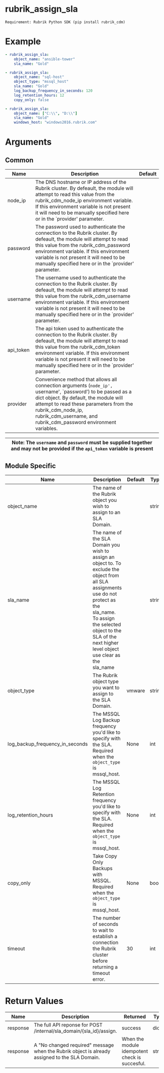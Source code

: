 # rubrik_assign_sla 

`Requirement: Rubrik Python SDK (pip install rubrik_cdm)`

# Example

```yaml
- rubrik_assign_sla:
    object_name: "ansible-tower"
    sla_name: "Gold"
```

```yaml
- rubrik_assign_sla:
    object_name: "sql-host"
    object_type: "mssql_host"
    sla_name: "Gold"
    log_backup_frequency_in_seconds: 120
    log_retention_hours: 12
    copy_only: false
```

```yaml
- rubrik_assign_sla:
    object_name: ["C:\\", "D:\\"]
    sla_name: "Gold"
    windows_host: "windows2016.rubrik.com"
```

# Arguments

## Common

| Name      | Description                                                                                                                                                                                                                                                                                               | Default |
|-----------|-----------------------------------------------------------------------------------------------------------------------------------------------------------------------------------------------------------------------------------------------------------------------------------------------------------|---------|
| node_ip   | The DNS hostname or IP address of the Rubrik cluster. By defeault, the module will attempt to read this value from the rubrik_cdm_node_ip environment variable. If this environment variable is not present it will need to be manually specified here or in the `provider' parameter.                    |         |
| password  | The password used to authenticate the connection to the Rubrik cluster. By defeault, the module will attempt to read this value from the rubrik_cdm_password environment variable. If this environment variable is not present it will need to be manually specified here or in the `provider' parameter. |         |
| username  | The username used to authenticate the connection to the Rubrik cluster. By defeault, the module will attempt to read this value from the rubrik_cdm_username environment variable. If this environment variable is not present it will need to be manually specified here or in the `provider' parameter. |         |
| api_token | The api token used to authenticate the connection to the Rubrik cluster. By defeault, the module will attempt to read this value from the rubrik_cdm_token environment variable. If this environment variable is not present it will need to be manually specified here or in the `provider' parameter.   |         |
| provider  | Convenience method that allows all connection arguments (`node_ip', `username', `password') to be passed as a dict object. By default, the module will attempt to read these parameters from the rubrik_cdm_node_ip, rubrik_cdm_username, and rubrik_cdm_password environment variables.                  |         |

| Note: The `username` and `password` must be supplied together and may not be provided if the `api_token` variable is present|
| --- |

## Module Specific

| Name                            | Description                                                                                                                                                                                                                                       | Default | Type   | Choices            | Mandatory | Aliases |
|---------------------------------|---------------------------------------------------------------------------------------------------------------------------------------------------------------------------------------------------------------------------------------------------|---------|--------|--------------------|-----------|---------|
| object_name                     | The name of the Rubrik object you wish to assign to an SLA Domain.                                                                                                                                                                                |         | string |                    | true      |         |
| sla_name                        | The name of the SLA Domain you wish to assign an object to. To exclude the object from all SLA assignments use do not protect as the sla_name. To assign the selected object to the SLA of the next higher level object use clear as the sla_name |         | string |                    | true      |         |
| object_type                     | The Rubrik object type you want to assign to the SLA Domain.                                                                                                                                                                                      | vmware  | string | vmware, mssql_host |           |         |
| log_backup_frequency_in_seconds | The MSSQL Log Backup frequency you'd like to specify with the SLA. Required when the `object_type` is mssql_host.                                                                                                                                 | None    | int    |                    |           |         |
| log_retention_hours             | The MSSQL Log Retention frequency you'd like to specify with the SLA. Required when the `object_type` is mssql_host.                                                                                                                              | None    | int    |                    |           |         |
| copy_only                       | Take Copy Only Backups with MSSQL. Required when the `object_type` is mssql_host.                                                                                                                                                                 | None    | bool   |                    |           |         |
| timeout                         | The number of seconds to wait to establish a connection the Rubrik cluster before returning a timeout error.                                                                                                                                      | 30      | int    |                    |           |         |

# Return Values

| Name     | Description                                                                                   | Returned                                       | Type   |
|----------|-----------------------------------------------------------------------------------------------|------------------------------------------------|--------|
| response | The full API reponse for POST /internal/sla_domain/{sla_id}/assign.                           | success                                        | dict   |
| response | A "No changed required" message when the Rubrik object is already assigned to the SLA Domain. | When the module idempotent check is succesful. | string |
